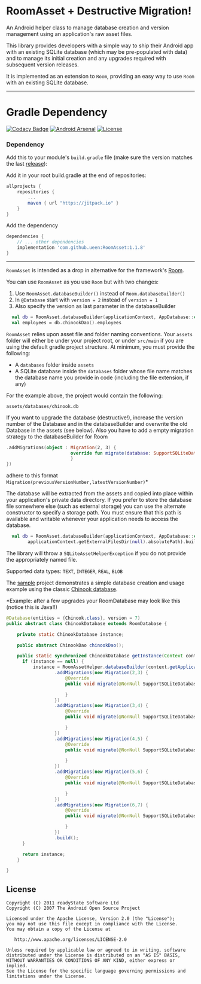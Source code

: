 # RoomAsset + Destructive Migration!

An Android helper class to manage database creation and version management using an application's raw asset files.

This library provides developers with a simple way to ship their Android app with an existing SQLite database (which may be pre-populated with data) and to manage its initial creation and any upgrades required with subsequent version releases.

It is implemented as an extension to `Room`, providing an easy way to use `Room` with an existing SQLite database.

---

# Gradle Dependency

[![Codacy Badge](https://api.codacy.com/project/badge/Grade/b2a019a18e3a48e5b50ae4a5f1ed3135)](https://www.codacy.com/app/humazed/RoomAsset?utm_source=github.com&amp;utm_medium=referral&amp;utm_content=humazed/RoomAsset&amp;utm_campaign=Badge_Grade)
[![Android Arsenal]( https://img.shields.io/badge/Android%20Arsenal-RoomAsset-green.svg?style=flat )]( https://android-arsenal.com/details/1/6421 )
[![License](https://img.shields.io/badge/license-Apache%202-4EB1BA.svg?style=flat-square)](https://www.apache.org/licenses/LICENSE-2.0.html)


### Dependency

Add this to your module's `build.gradle` file (make sure the version matches the last [release](https://github.com/ueen/RoomAsset/releases/latest)):

Add it in your root build.gradle at the end of repositories:

```gradle
allprojects {
	repositories {
		...
		maven { url "https://jitpack.io" }
	}
}
```

Add the dependency
```gradle
dependencies {
    // ... other dependencies
    implementation 'com.github.ueen:RoomAsset:1.1.8'
}
```
-----

`RoomAsset` is intended as a drop in alternative for the framework's [Room](https://developer.android.com/topic/libraries/architecture/room.html).

You can use `RoomAsset` as you use `Room` but with two changes:

1. Use `RoomAsset.databaseBuilder()` instead of `Room.databaseBuilder()` 
2. In `@Database` start with `version = 2` instead of `version = 1`
3. Also specify the version as last parameter in the databaseBuilder

```kotlin
  val db = RoomAsset.databaseBuilder(applicationContext, AppDatabase::class.java, "chinook.db", 2).build()
  val employees = db.chinookDao().employees
```

`RoomAsset` relies upon asset file and folder naming conventions. Your `assets` folder will either be under your project root, or under `src/main` if you are using the default gradle project structure. At minimum, you must provide the following:

* A `databases` folder inside `assets`
* A SQLite database inside the `databases` folder whose file name matches the database name you provide in code (including the file extension, if any)

For the example above, the project would contain the following:

    assets/databases/chinook.db


If you want to upgrade the database (destructive!), increase the version number of the Database and in the databaseBuilder and overwrite the old Database in the assets (see below).
Also you have to add a empty migration strategy to the databaseBuilder for Room
```kotlin
.addMigrations(object : Migration(2, 3) {
                        override fun migrate(database: SupportSQLiteDatabase) {
                        }
})
```
adhere to this format ```Migration(previousVersionNumber,latestVersionNumber)```*

The database will be extracted from the assets and copied into place within your application's private data directory. If you prefer to store the database file somewhere else (such as external storage) you can use the alternate constructor to specify a storage path. You must ensure that this path is available and writable whenever your application needs to access the database.

```kotlin
  val db = RoomAsset.databaseBuilder(applicationContext, AppDatabase::class.java, "chinook.db",
        applicationContext.getExternalFilesDir(null).absolutePath).build()
```

The library will throw a `SQLiteAssetHelperException` if you do not provide the appropriately named file.

Supported data types: `TEXT`, `INTEGER`, `REAL`, `BLOB`


The [sample](https://github.com/humazed/RoomAsset/tree/master/sample) project demonstrates a simple database creation and usage example using the classic [Chinook database](http://www.sqlitetutorial.net/sqlite-sample-database).

*Example: after a few upgrades your RoomDatabase may look like this (notice this is Java!!)

```java
@Database(entities = {Chinook.class}, version = 7)
public abstract class ChinookDatabase extends RoomDatabase {

    private static ChinookDatabase instance;

    public abstract ChinookDao chinookDao();

    public static synchronized ChinookDatabase getInstance(Context context) {
      if (instance == null) {
          instance = RoomAssetHelper.databaseBuilder(context.getApplicationContext(), ChinookDatabase.class, "chinook.db",7)
                  .addMigrations(new Migration(2,3) {
                      @Override
                      public void migrate(@NonNull SupportSQLiteDatabase database) {

                      }
                  })
                  .addMigrations(new Migration(3,4) {
                      @Override
                      public void migrate(@NonNull SupportSQLiteDatabase database) {

                      }
                  })
                  .addMigrations(new Migration(4,5) {
                      @Override
                      public void migrate(@NonNull SupportSQLiteDatabase database) {

                      }
                  })
                  .addMigrations(new Migration(5,6) {
                      @Override
                      public void migrate(@NonNull SupportSQLiteDatabase database) {

                      }
                  })
                  .addMigrations(new Migration(6,7) {
                      @Override
                      public void migrate(@NonNull SupportSQLiteDatabase database) {

                      }
                  })
                  .build();
      }

      return instance;
    }

}
````



License
-------

    Copyright (C) 2011 readyState Software Ltd
    Copyright (C) 2007 The Android Open Source Project

    Licensed under the Apache License, Version 2.0 (the "License");
    you may not use this file except in compliance with the License.
    You may obtain a copy of the License at

       http://www.apache.org/licenses/LICENSE-2.0

    Unless required by applicable law or agreed to in writing, software
    distributed under the License is distributed on an "AS IS" BASIS,
    WITHOUT WARRANTIES OR CONDITIONS OF ANY KIND, either express or implied.
    See the License for the specific language governing permissions and
    limitations under the License.

 [1]: https://search.maven.org/remote_content?g=com.readystatesoftware.sqliteasset&a=sqliteassethelper&v=LATEST
